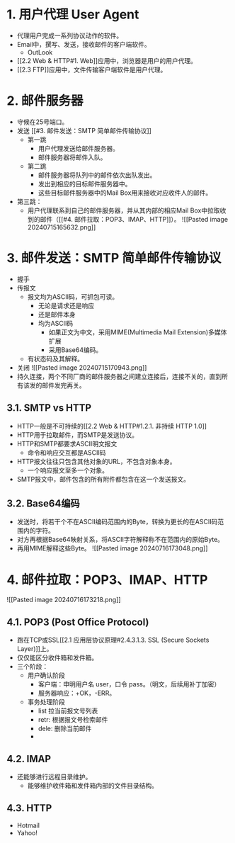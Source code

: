 # 1. 用户代理 User Agent
- 代理用户完成一系列协议动作的软件。
- Email中，撰写、发送，接收邮件的客户端软件。
	- OutLook
- [[2.2 Web & HTTP#1. Web]]应用中，浏览器是用户的用户代理。
- [[2.3 FTP]]应用中，文件传输客户端软件是用户代理。
# 2. 邮件服务器
- 守候在25号端口。
- 发送 [[#3. 邮件发送：SMTP 简单邮件传输协议]]
	- 第一跳
		- 用户代理发送给邮件服务器。
		- 邮件服务器将邮件入队。
	- 第二跳
		- 邮件服务器将队列中的邮件依次出队发出。
		- 发出到相应的目标邮件服务器中。
		- 这些目标邮件服务器中的Mail Box用来接收对应收件人的邮件。
- 第三跳：
	- 用户代理联系到自己的邮件服务器，并从其内部的相应Mail Box中拉取收到的邮件（[[#4. 邮件拉取：POP3、IMAP、HTTP]]）。
![[Pasted image 20240715165632.png]]
# 3. 邮件发送：SMTP 简单邮件传输协议
- 握手
- 传报文
	- 报文均为ASCII码，可抓包可读。
		- 无论是请求还是响应
		- 还是邮件本身
		- 均为ASCII码
			- 如果正文为中文，采用MIME(Multimedia Mail Extension)多媒体扩展
			- 采用Base64编码。
	- 有状态码及其解释。
- 关闭
![[Pasted image 20240715170943.png]]
- 持久连接，两个不同厂商的邮件服务器之间建立连接后，连接不关的，直到所有该发的邮件发完再关。
## 3.1. SMTP vs HTTP
 - HTTP一般是不可持续的[[2.2 Web & HTTP#1.2.1. 非持续 HTTP 1.0]]
 - HTTP用于拉取邮件，而SMTP是发送协议。
 - HTTP和SMTP都要求ASCII明文报文
	 - 命令和响应交互都是ASCII码
 - HTTP报文往往只包含其他对象的URL，不包含对象本身。
	 - 一个响应报文至多一个对象。
 - SMTP报文中，邮件包含的所有附件都包含在这一个发送报文。
## 3.2. Base64编码
- 发送时，将若干个不在ASCII编码范围内的Byte，转换为更长的在ASCII码范围内的字符。
- 对方再根据Base64映射关系，将ASCII字符解释称不在范围内的原始Byte。
- 再用MIME解释这些Byte。
![[Pasted image 20240716173048.png]]
# 4. 邮件拉取：POP3、IMAP、HTTP
![[Pasted image 20240716173218.png]]
## 4.1. POP3 (Post Office Protocol)
- 跑在TCP或SSL[[2.1 应用层协议原理#2.4.3.1.3. SSL (Secure Sockets Layer)]]上。
- 仅仅能区分收件箱和发件箱。
- 三个阶段：
	- 用户确认阶段
		- 客户端：申明用户名 user，口令 pass。（明文，后续用补丁加密）
		- 服务器响应：+OK，-ERR。
	- 事务处理阶段
		- list 拉当前报文号列表
		- retr: 根据报文号检索邮件
		- dele: 删除当前邮件
		- 
## 4.2. IMAP
- 还能够进行远程目录维护。
	- 能够维护收件箱和发件箱内部的文件目录结构。
## 4.3. HTTP
- Hotmail
- Yahoo!
